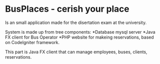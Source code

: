 # BusPlaces - cerish your place

Is an small application made for the disertation exam at the university.

System is made up from tree components:
*Database mysql server
*Java FX client for Bus Operator
*PHP website for makeing reservations, based on CodeIgniter framework. 

This part is Java FX client that can manage employees, buses, clients, reservations. 


